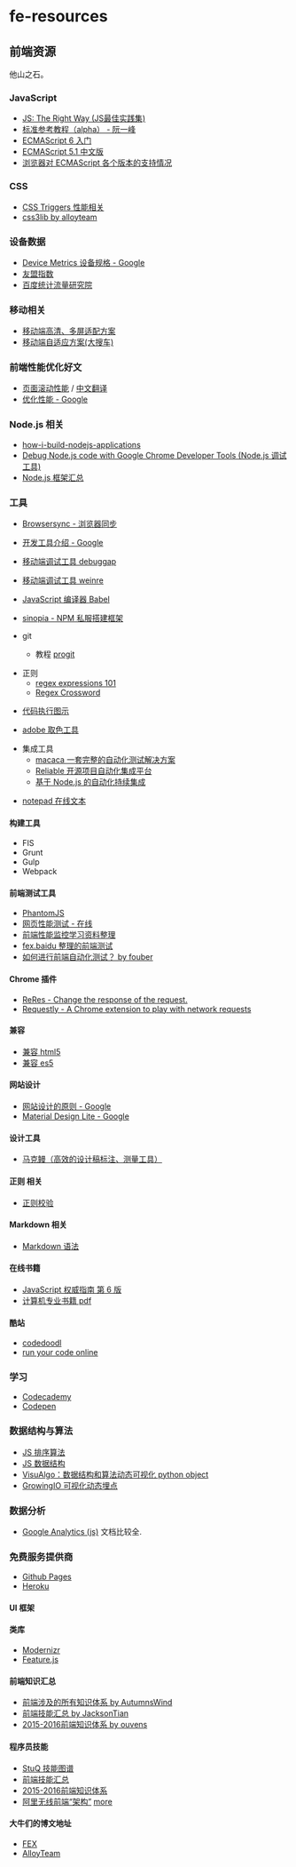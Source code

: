 # fe-resources
## 前端资源
他山之石。

### JavaScript
 - [JS: The Right Way (JS最佳实践集)](http://jstherightway.org/)
 - [标准参考教程（alpha） - 阮一峰](http://javascript.ruanyifeng.com/)
 - [ECMAScript 6 入门](http://es6.ruanyifeng.com/#docs/promise)
 - [ECMAScript 5.1 中文版](https://www.w3.org/html/ig/zh/wiki/ES5/builtins)
 - [浏览器对 ECMAScript 各个版本的支持情况](http://kangax.github.io/compat-table/es5/)

### CSS
 - [CSS Triggers 性能相关](http://csstriggers.com/)
 - [css3lib by alloyteam](http://css3lib.alloyteam.com/)

### 设备数据
 - [Device Metrics 设备规格 - Google](http://www.google.com/design/tool/devices/)
 - [友盟指数](http://www.umindex.com/)
 - [百度统计流量研究院](http://tongji.baidu.com/data/browser)

### 移动相关
 - [移动端高清、多屏适配方案](http://div.io/topic/1092)
 - [移动端自适应方案(大搜车)](http://f2e.souche.com/blog/yi-dong-duan-zi-gua-ying-fang-an/)

### 前端性能优化好文
- [页面滚动性能](http://www.html5rocks.com/zh/tutorials/speed/scrolling/) / [中文翻译](http://web.jobbole.com/82195/)
- [优化性能 - Google](https://developers.google.com/web/fundamentals/performance/)

### Node.js 相关
- [how-i-build-nodejs-applications](http://blog.ragingflame.co.za/2015/4/1/how-i-build-nodejs-applications)
- [Debug Node.js code with Google Chrome Developer Tools (Node.js 调试工具)](https://github.com/s-a/iron-node)
- [Node.js 框架汇总](http://nodeframework.com/)

### 工具
- [Browsersync - 浏览器同步](http://www.browsersync.io/)
- [开发工具介绍 - Google](https://developers.google.com/web/fundamentals/tools/)
- [移动端调试工具 debuggap](http://www.debuggap.com/)
- [移动端调试工具 weinre](http://people.apache.org/~pmuellr/weinre/docs/latest/)
- [JavaScript 编译器 Babel](https://babeljs.io/)
- [sinopia - NPM 私服搭建框架](https://github.com/rlidwka/sinopia)

- git
  - 教程 [progit](http://iissnan.com/progit/)


* 正则
  - [regex expressions 101](https://regex101.com/)
  - [Regex Cross­word](https://regexcrossword.com/)

- [代码执行图示](http://pythontutor.com/javascript.html)

- [adobe 取色工具](https://color.adobe.com/)

* 集成工具
  - [macaca 一套完整的自动化测试解决方案](https://github.com/alibaba/macaca/blob/master/README.zh.md)
  - [Reliable 开源项目自动化集成平台](https://github.com/reliablejs)
  - [基于 Node.js 的自动化持续集成](https://cnodejs.org/topic/56e8d829cf7763a6045c4af8)

- [notepad 在线文本](http://notepad.cc/) 


#### 构建工具
- FIS
- Grunt
- Gulp
- Webpack

#### 前端测试工具
- [PhantomJS](http://phantomjs.org/)
- [网页性能测试 - 在线](http://www.webpagetest.org/)
- [前端性能监控学习资料整理](https://www.zybuluo.com/zhangtao/note/7440)
- [fex.baidu 整理的前端测试](http://fex.baidu.com/blog/2015/07/front-end-test/)
- [如何进行前端自动化测试？ by fouber](https://github.com/fouber/blog/issues/7)

#### Chrome 插件
- [ReRes - Change the response of the request.](https://github.com/hanan198501/ReRes)
- [Requestly - A Chrome extension to play with network requests](https://github.com/requestly/chrome-extension)

#### 兼容
- [兼容 html5](https://github.com/aFarkas/html5shiv)
- [兼容 es5](https://github.com/es-shims/es5-shim)

#### 网站设计
- [网站设计的原则 - Google](https://developers.google.com/web/fundamentals/principles/)
- [Material Design Lite - Google](http://www.getmdl.io/)

#### 设计工具
 - [马克鳗（高效的设计稿标注、测量工具）](http://www.getmarkman.com/)

#### 正则 相关
- [正则校验](https://regex101.com/)

#### Markdown 相关
- [Markdown 语法](https://help.github.com/articles/markdown-basics/)

#### 在线书籍
- [JavaScript 权威指南 第 6 版](http://sysdat.qiniudn.com/PDF/show/index.html?/%0Ciles/&data/Js6)
- [计算机专业书籍 pdf](https://github.com/onestraw/ebook)

#### 酷站
- [codedoodl](http://codedoodl.es/)
- [run your code online](http://code.runnable.com/)

### 学习
- [Codecademy](https://www.codecademy.com)
- [Codepen](http://codepen.io/)

### 数据结构与算法
- [JS 排序算法](https://github.com/benoitvallon/computer-science-in-javascript/tree/master/sorting-algorithms-in-javascript)
- [JS 数据结构](https://github.com/benoitvallon/computer-science-in-javascript/tree/master/data-structures-in-javascript)
- [VisuAlgo：数据结构和算法动态可视化  python object](http://zh.visualgo.net/)
- [GrowingIO 可视化动态埋点](https://help.growingio.com/index.html)

### 数据分析
- [Google Analytics (js)](https://developers.google.com/analytics/devguides/collection/analyticsjs/) 文档比较全.

### 免费服务提供商
- [Github Pages](https://pages.github.com)
- [Heroku](heroku.com)

#### UI 框架

#### 类库
- [Modernizr](https://modernizr.com/)
- [Feature.js](http://featurejs.com/)

#### 前端知识汇总
- [前端涉及的所有知识体系 by AutumnsWind](https://github.com/AutumnsWind/Front-end-tutorial)
- [前端技能汇总  by JacksonTian](https://github.com/JacksonTian/fks)
- [2015-2016前端知识体系 by ouvens](https://github.com/ouvens/frontend-system-map)

#### 程序员技能
- [StuQ 技能图谱](https://github.com/TeamStuQ/skill-map)
- [前端技能汇总](https://github.com/JacksonTian/fks)
- [2015-2016前端知识体系](https://github.com/ouvens/frontend-system-map)
- [阿里无线前端“架构”](https://camo.githubusercontent.com/3f9c3d51b6afe0784ca3b664ca346f78196d77ad/687474703a2f2f696d67322e746263646e2e636e2f4c312f3436312f312f37636164373432316231363761613436323462356666626233386230613435656535643130643632)
[more](https://github.com/amfe/article/issues/3)

#### 大牛们的博文地址
-  [FEX](http://fex.baidu.com/)
-  [AlloyTeam](http://alloyteam.github.io/)
